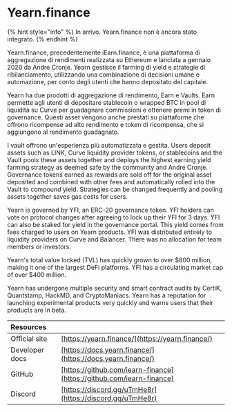 # Yearn.finance

{% hint style="info" %}
In arrivo. Yearn.finance non è ancora stato integrato.
{% endhint %}

Yearn.finance, precedentemente iEarn.finance, è una piattaforma di aggregazione di rendimenti realizzata su Ethereum e lanciata a gennaio 2020 da Andre Cronje. Yearn gestisce il farming di yield e strategie di ribilanciamento, utilizzando una combinazione di decisioni umane e automazione, per conto degli utenti che hanno depositato del capitale.

Yearn ha due prodotti di aggregazione di rendimento, Earn e Vaults. Earn permette agli utenti di depositare stablecoin o wrapped BTC in pool di liquidità su Curve per guadagnare commissioni e ottenere premi in token di governance. Questi asset vengono anche prestati su piattaforme che offrono ricompense ad alto rendimento e token di ricompensa, che si aggiungono al rendimento guadagnato.

I vault offrono un'esperienza più automatizzata e gestita. Users deposit assets such as LINK, Curve liquidity provider tokens, or stablecoins and the Vault pools these assets together and deploys the highest earning yield farming strategy as deemed safe by the community and Andre Cronje. Governance tokens earned as rewards are sold off for the original asset deposited and combined with other fees and automatically rolled into the Vault to compound yield. Strategies can be changed frequently and pooling assets together saves gas costs for users.

Yearn is governed by YFI, an ERC-20 governance token. YFI holders can vote on protocol changes after agreeing to lock up their YFI for 3 days. YFI can also be staked for yield in the governance portal. This yield comes from fees charged to users on Yearn products. YFI was distributed entirely to liquidity providers on Curve and Balancer. There was no allocation for team members or investors.

Yearn's total value locked \(TVL\) has quickly grown to over $800 million, making it one of the largest DeFi platforms. YFI has a circulating market cap of over $400 million.

Yearn has undergone multiple security and smart contract audits by CertiK, Quantstamp, HackMD, and CryptoManiacs. Yearn has a reputation for launching experimental products very quickly and warns users that their products are in beta.

| Resources      |                                                                      |
|:-------------- |:-------------------------------------------------------------------- |
| Official site  | [https://yearn.finance/](https://yearn.finance/)                     |
| Developer docs | [https://docs.yearn.finance/](https://docs.yearn.finance/)           |
| GitHub         | [https://github.com/iearn-finance](https://github.com/iearn-finance) |
| Discord        | [https://discord.gg/uTmHe8r](https://discord.gg/uTmHe8r)             |


